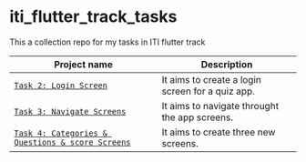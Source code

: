 # iti_flutter_track_tasks

This a collection repo for my tasks in ITI flutter track

| Project name                                                                                       | Description                                      |
| -------------------------------------------------------------------------------------------------- | ------------------------------------------------ |
| [`Task 2: Login Screen`](https://github.com/shalabycr7/flutter_quiz_app)                           | It aims to create a login screen for a quiz app. |
| [`Task 3: Navigate Screens`](https://github.com/shalabycr7/flutter_quiz_app)                       | It aims to navigate throught the app screens.    |
| [`Task 4: Categories & Questions & score Screens`](https://github.com/shalabycr7/flutter_quiz_app) | It aims to create three new screens.             |
